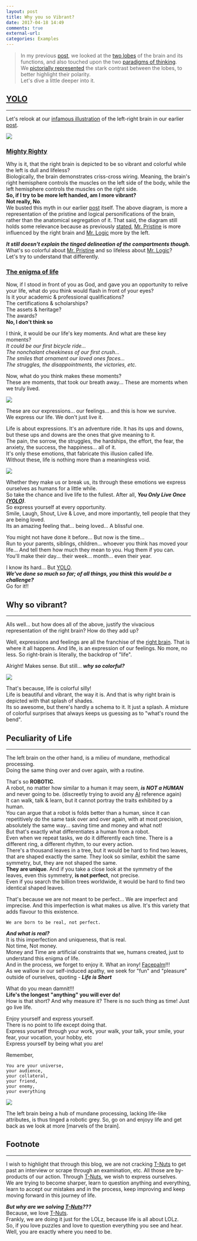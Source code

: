 ```yaml
---
layout: post
title: Why you so Vibrant?
date: 2017-04-18 14:49
comments: true
external-url:
categories: Examples
---
```


>In my previous [post](/blog/2017/03/18/pristine-logical-brain/), we looked at the [two lobes](/blog/2017/03/17/leftbrain-rightbrain/) of the brain and its functions, and also touched upon the two [paradigms of thinking](/blog/2017/03/18/pristine-logical-brain/#left-right-myth-revisited).<br>
We [pictorially represented](/blog/2017/03/17/leftbrain-rightbrain/#the-left-brain-vs-right-brain-theory) the stark contrast between the lobes, to better highlight their polarity.<br>
Let's dive a little deeper into it.

## [YOLO](https://en.wikipedia.org/wiki/YOLO_(aphorism))
<hr>

Let's relook at our [infamous illustration](/blog/2017/03/17/leftbrain-rightbrain/#the-left-brain-vs-right-brain-theory) of the left-right brain in our earlier [post](/blog/2017/03/17/leftbrain-rightbrain/).

<img src="/assets/2017-03-17/grey-color.jpg">

### <u>Mighty Righty</u>
Why is it, that the right brain is depicted to be so vibrant and colorful while the left is dull and lifeless?<br>
Biologically, the brain demonstrates criss-cross wiring. Meaning, the brain's right hemisphere controls the muscles on the left side of the body, while the left hemisphere controls the muscles on the right side.<br>
**So, if I try to be more left handed, am I more vibrant?**<br>
**Not really, No**.<br>
We busted this myth in our earlier [post](/blog/2017/03/17/leftbrain-rightbrain/#the-myth) itself. The above diagram, is more a representation of the pristine and logical personifications of the brain, rather than the anatomical segregation of it. That said, the diagram still holds some relevance because as previously [stated](/blog/2017/03/18/pristine-logical-brain/#left-right-myth-revisited), [Mr. Pristine](/blog/2017/03/18/pristine-logical-brain/#who-is-who) is more influenced by the right brain and [Mr. Logic](/blog/2017/03/18/pristine-logical-brain/#who-is-who) more by the left.<br>

_**It still doesn't explain the tinged delineation of the compartments though.**_<br>
What's so colorful about [Mr. Pristine](/blog/2017/03/18/pristine-logical-brain/#who-is-who) and so lifeless about [Mr. Logic](/blog/2017/03/18/pristine-logical-brain/#who-is-who)?<br>
Let's try to understand that differently.<br>

### <u>The enigma of life</u>
Now, if I stood in front of you as God, and gave you an opportunity to relive your life, what do you think would flash in front of your eyes?<br>
Is it your academic & professional qualifications?<br>
The certifications & scholarships?<br>
The assets & heritage?<br>
The awards?<br>
**No, I don't think so**<br>

I think, it would be our life's key moments. And what are these key moments?<br>
<i>It could be our first bicycle ride...<br>
The nonchalant cheekiness of our first crush...<br>
The smiles that ornament our loved ones faces...<br>
The struggles, the disappointments, the victories, etc.</i><br>

Now, what do you think makes these moments?<br>
These are moments, that took our breath away... These are moments when we truly lived.<br>

<img src="/assets/2017-04-18/life.jpg">

These are our expressions... our feelings... and this is how we survive.<br>
We express our life. We don't just live it.<br>

Life is about expressions. It's an adventure ride. It has its ups and downs, but these ups and downs are the ones that give meaning to it.<br>
The pain, the sorrow, the struggles, the hardships, the effort, the fear, the anxiety, the success, the happiness... all of it.<br>
It's only these emotions, that fabricate this illusion called life.<br>
Without these, life is nothing more than a meaningless void.<br>

<img src="/assets/2017-04-18/upsDowns.jpg">

Whether they make us or break us, its through these emotions we express ourselves as humans for a little while.<br>
So take the chance and live life to the fullest. After all, _**You Only Live Once ([YOLO](https://en.wikipedia.org/wiki/YOLO_(aphorism)))**_.<br>
So express yourself at every opportunity.<br>
Smile, Laugh, Shout, Live & Love, and more importantly, tell people that they are being loved.<br>
Its an amazing feeling that... being loved... A blissful one.

You might not have done it before... But now is the time...<br>
Run to your parents, siblings, children... whoever you think has moved your life... And tell them how much they mean to you. Hug them if you can.<br>
You'll make their day... their week... month... even their year.

I know its hard... But [YOLO](https://en.wikipedia.org/wiki/YOLO_(aphorism)).<br>
_**We've done so much so far; of all things, you think this would be a challenge?**_<br>
Go for it!!

## Why so vibrant?
<hr>

Alls well... but how does all of the above, justify the vivacious representation of the right brain? How do they add up?<br>

Well, expressions and feelings are all the franchise of the [right brain](/blog/2017/03/17/leftbrain-rightbrain/#the-right-brain). That is where it all happens. And life, is an expression of our feelings. No more, no less. So right-brain is literally, the backdrop of "life".

Alright! Makes sense. But still... _**why so colorful?**_

<img src="/assets/2017-04-18/whySoVibrant.jpg">

That's because, life is colorful silly!<br>
Life is beautiful and vibrant, the way it is. And that is why right brain is depicted with that splash of shades.<br>
Its so awesome, but there's hardly a schema to it. It just a splash. A mixture of colorful surprises that always keeps us guessing as to "what's round the bend".

## Peculiarity of Life
<hr>

The left brain on the other hand, is a milieu of mundane, methodical processing.<br>
Doing the same thing over and over again, with a routine.<br>

That's so **ROBOTIC**.<br>
A robot, no matter how similar to a human it may seem, _**is NOT a HUMAN**_ and never going to be. (discreetly trying to avoid any [AI](https://en.wikipedia.org/wiki/Artificial_intelligence) reference again)<br>
It can walk, talk & learn, but it cannot portray the traits exhibited by a human.<br>
You can argue that a robot is folds better than a human, since it can repetitively do the same task over and over again, with at most precision, absolutely the same way... saving time and money and what not!<br>
But that's exactly what differentiates a human from a robot.<br>
Even when we repeat tasks, we do it differently each time. There is a different ring, a different rhythm, to our every action.<br>
There's a thousand leaves in a tree, but it would be hard to find two leaves, that are shaped exactly the same. They look so similar, exhibit the same symmetry, but, they are not shaped the same.<br>
**They are unique**.
And if you take a close look at the symmetry of the leaves, even this symmetry, **is not perfect**, not precise.<br>
Even if you search the billion trees worldwide, it would be hard to find two identical shaped leaves.<br>

That's because we are not meant to be perfect... We are imperfect and imprecise. And this imperfection is what makes us alive. It's this variety that adds flavour to this existence.<br>
```
We are born to be real, not perfect.
```

_**And what is real?**_<br>
It is this imperfection and uniqueness, that is real.<br>
Not time, Not money.<br>
Money and Time are artificial constraints that we, humans created, just to understand this enigma of life.<br>
And in the process, we forget to enjoy it. What an irony! [Facepalm](https://en.wikipedia.org/wiki/Facepalm)!!!<br>
As we wallow in our self-induced apathy, we seek for "fun" and "pleasure" outside of ourselves, quoting - _**Life is Short**_

What do you mean damnit!!!<br>
**Life's the longest "anything" you will ever do!**<br>
How is that short? And why measure it? There is no such thing as time! Just go live life.<br>

Enjoy yourself and express yourself.<br>
There is no point to life except doing that.<br>
Express yourself through your work, your walk, your talk, your smile, your fear, your vocation, your hobby, etc<br>
Express yourself by being what you are!

Remember,<br>
```
You are your universe,
your audience,
your collateral,
your friend,
your enemy,
your everything
```

<img src="/assets/2017-04-18/universe.jpg">

The left brain being a hub of mundane processing, lacking life-like attributes, is thus tinged a robotic grey.
So, go on and enjoyy life and get back as we look at more [marvels of the brain].

## Footnote
<hr>

I wish to highlight that through this blog, we are not cracking [T-Nuts](/blog/2017/02/21/technical-nuts/) to get past an interview or scrape through an examination, etc. All those are by-products of our action. Through [T-Nuts](/blog/2017/02/21/technical-nuts/), we wish to express ourselves.<br>
We are trying to become sharper, learn to question anything and everything, learn to accept our mistakes and in the process, keep improving and keep moving forward in this journey of life.<br>

_**But why are we solving [T-Nuts](/blog/2017/02/21/technical-nuts/)???**_<br>
Because, we love [T-Nuts](/blog/2017/02/21/technical-nuts/).<br>
Frankly, we are doing it just for the LOLz, because life is all about LOLz.<br>
So, if you love puzzles and love to question everything you see and hear. Well, you are exactly where you need to be.

